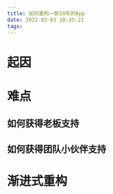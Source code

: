 ```yaml
---
title: 如何重构一款10年的App
date: 2022-03-03 10:35:21
tags:
---
```


# 起因

# 难点

## 如何获得老板支持

## 如何获得团队小伙伴支持

# 渐进式重构


